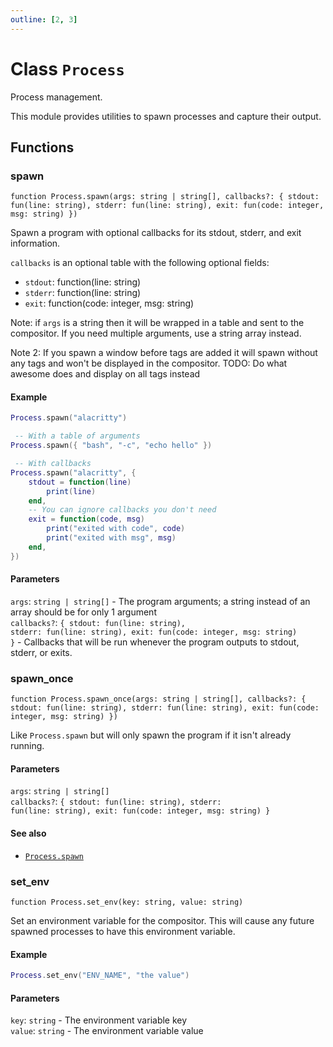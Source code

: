 ```yaml
---
outline: [2, 3]
---
```


# Class `Process`


Process management.

This module provides utilities to spawn processes and capture their output.



## Functions

### <Badge type="function" text="function" /> spawn

<div class="language-lua"><pre><code>function Process.spawn(args: string | string[], callbacks?: { stdout: fun(line: string), stderr: fun(line: string), exit: fun(code: integer, msg: string) })</code></pre></div>

Spawn a program with optional callbacks for its stdout, stderr, and exit information.

`callbacks` is an optional table with the following optional fields:
 - `stdout`: function(line: string)
 - `stderr`: function(line: string)
 - `exit`:   function(code: integer, msg: string)

Note: if `args` is a string then it will be wrapped in a table and sent to the compositor.
If you need multiple arguments, use a string array instead.

Note 2: If you spawn a window before tags are added it will spawn without any tags and
won't be displayed in the compositor. TODO: Do what awesome does and display on all tags instead

#### Example
```lua
Process.spawn("alacritty")

 -- With a table of arguments
Process.spawn({ "bash", "-c", "echo hello" })

 -- With callbacks
Process.spawn("alacritty", {
    stdout = function(line)
        print(line)
    end,
    -- You can ignore callbacks you don't need
    exit = function(code, msg)
        print("exited with code", code)
        print("exited with msg", msg)
    end,
})
```


#### Parameters

`args`: <code>string | string[]</code> - The program arguments; a string instead of an array should be for only 1 argument<br>
`callbacks?`: <code>{ stdout: fun(line: string), stderr: fun(line: string), exit: fun(code: integer, msg: string) }</code> - Callbacks that will be run whenever the program outputs to stdout, stderr, or exits.






### <Badge type="function" text="function" /> spawn_once

<div class="language-lua"><pre><code>function Process.spawn_once(args: string | string[], callbacks?: { stdout: fun(line: string), stderr: fun(line: string), exit: fun(code: integer, msg: string) })</code></pre></div>

Like `Process.spawn` but will only spawn the program if it isn't already running.



#### Parameters

`args`: <code>string | string[]</code><br>
`callbacks?`: <code>{ stdout: fun(line: string), stderr: fun(line: string), exit: fun(code: integer, msg: string) }</code>





#### See also

- <code><a href="/classes/Process#spawn">Process.spawn</a></code>
### <Badge type="function" text="function" /> set_env

<div class="language-lua"><pre><code>function Process.set_env(key: string, value: string)</code></pre></div>

Set an environment variable for the compositor.
This will cause any future spawned processes to have this environment variable.

#### Example
```lua
Process.set_env("ENV_NAME", "the value")
```


#### Parameters

`key`: <code>string</code> - The environment variable key<br>
`value`: <code>string</code> - The environment variable value





